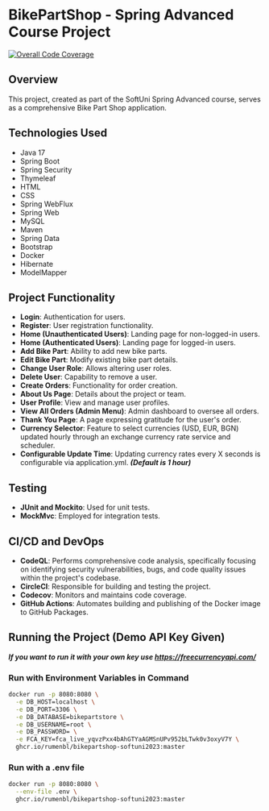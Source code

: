 # BikePartShop - Spring Advanced Course Project
[![Overall Code Coverage](https://codecov.io/gh/rumenbl/BikePartShop-Softuni2023/graph/badge.svg?token=UH9BXNL3O7)](https://codecov.io/gh/rumenbl/BikePartShop-Softuni2023)

## Overview
This project, created as part of the SoftUni Spring Advanced course, serves as a comprehensive Bike Part Shop application.

## Technologies Used
- Java 17
- Spring Boot
- Spring Security
- Thymeleaf
- HTML
- CSS
- Spring WebFlux
- Spring Web
- MySQL
- Maven
- Spring Data
- Bootstrap
- Docker
- Hibernate
- ModelMapper

## Project Functionality
- **Login**: Authentication for users.
- **Register**: User registration functionality.
- **Home (Unauthenticated Users)**: Landing page for non-logged-in users.
- **Home (Authenticated Users)**: Landing page for logged-in users.
- **Add Bike Part**: Ability to add new bike parts.
- **Edit Bike Part**: Modify existing bike part details.
- **Change User Role**: Allows altering user roles.
- **Delete User**: Capability to remove a user.
- **Create Orders**: Functionality for order creation.
- **About Us Page**: Details about the project or team.
- **User Profile**: View and manage user profiles.
- **View All Orders (Admin Menu)**: Admin dashboard to oversee all orders.
- **Thank You Page**: A page expressing gratitude for the user's order.
- **Currency Selector**: Feature to select currencies (USD, EUR, BGN) updated hourly through an exchange currency rate service and scheduler.
- **Configurable Update Time**: Updating currency rates every X seconds is configurable via application.yml. ***(Default is 1 hour)***

## Testing
- **JUnit and Mockito**: Used for unit tests.
- **MockMvc**: Employed for integration tests.

## CI/CD and DevOps
- **CodeQL**: Performs comprehensive code analysis, specifically focusing on identifying security vulnerabilities, bugs, and code quality issues within the project's codebase.
- **CircleCI**: Responsible for building and testing the project.
- **Codecov**: Monitors and maintains code coverage.
- **GitHub Actions**: Automates building and publishing of the Docker image to GitHub Packages.

## Running the Project (Demo API Key Given)
***If you want to run it with your own key use https://freecurrencyapi.com/***

### Run with Environment Variables in Command
```bash
docker run -p 8080:8080 \
  -e DB_HOST=localhost \
  -e DB_PORT=3306 \
  -e DB_DATABASE=bikepartstore \
  -e DB_USERNAME=root \
  -e DB_PASSWORD= \
  -e FCA_KEY=fca_live_yqvzPxx4bAhGTYaAGMSnUPv952bLTwk0v3oxyV7Y \
  ghcr.io/rumenbl/bikepartshop-softuni2023:master
```

### Run with a .env file
```bash
docker run -p 8080:8080 \
  --env-file .env \
  ghcr.io/rumenbl/bikepartshop-softuni2023:master
```
